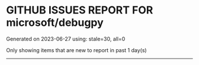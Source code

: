 
# GITHUB ISSUES REPORT FOR microsoft/debugpy


Generated on 2023-06-27 using: stale=30, all=0


Only showing items that are new to report in past 1 day(s)


---
